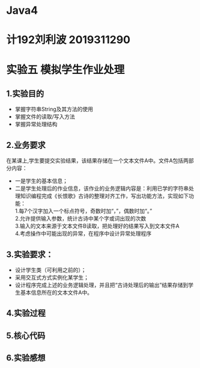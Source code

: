 # Java4
# 计192刘利波 2019311290
# 实验五 模拟学生作业处理
## 1.实验目的
- 掌握字符串String及其方法的使用
- 掌握文件的读取/写入方法
- 掌握异常处理结构
## 2.业务要求
在某课上,学生要提交实验结果，该结果存储在一个文本文件A中。文件A包括两部分内容：
- 一是学生的基本信息；
- 二是学生处理后的作业信息，该作业的业务逻辑内容是：利用已学的字符串处理知识编程完成《长恨歌》古诗的整理对齐工作，写出功能方法，实现如下功能：  
1.每7个汉字加入一个标点符号，奇数时加“，”，偶数时加“。”  
2.允许提供输入参数，统计古诗中某个字或词出现的次数  
3.输入的文本来源于文本文件B读取，把处理好的结果写入到文本文件A  
4.考虑操作中可能出现的异常，在程序中设计异常处理程序  
## 3.实验要求：
-  设计学生类（可利用之前的）；
- 采用交互式方式实例化某学生；
- 设计程序完成上述的业务逻辑处理，并且把“古诗处理后的输出”结果存储到学生基本信息所在的文本文件A中。
## 4.实验过程

## 5.核心代码


## 6.实验感想

